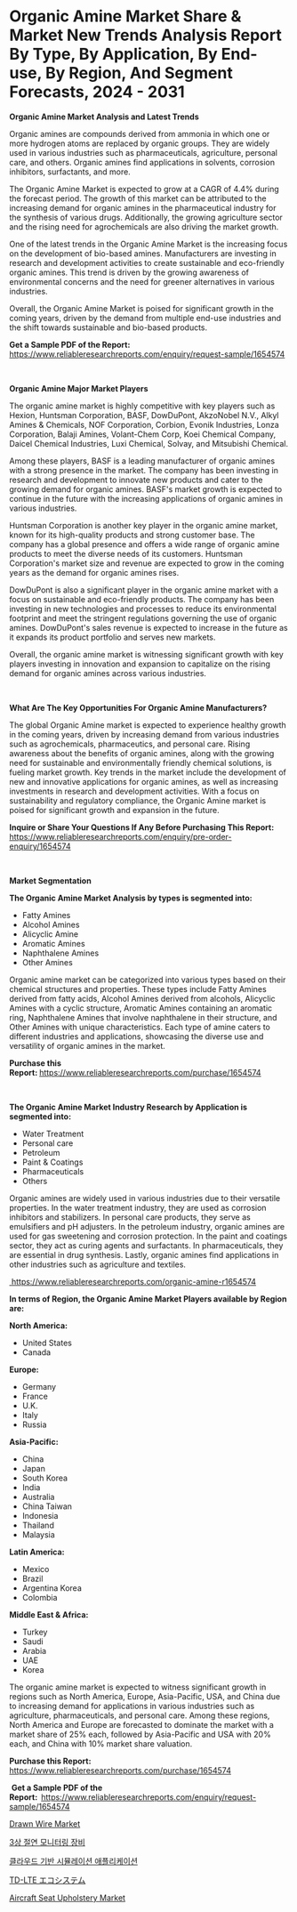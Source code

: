<p><h1>Organic Amine Market Share & Market New Trends Analysis Report By Type, By Application, By End-use, By Region, And Segment Forecasts, 2024 - 2031</h1></p><p><strong>Organic Amine Market Analysis and Latest Trends</strong></p>
<p><p>Organic amines are compounds derived from ammonia in which one or more hydrogen atoms are replaced by organic groups. They are widely used in various industries such as pharmaceuticals, agriculture, personal care, and others. Organic amines find applications in solvents, corrosion inhibitors, surfactants, and more. </p><p>The Organic Amine Market is expected to grow at a CAGR of 4.4% during the forecast period. The growth of this market can be attributed to the increasing demand for organic amines in the pharmaceutical industry for the synthesis of various drugs. Additionally, the growing agriculture sector and the rising need for agrochemicals are also driving the market growth.</p><p>One of the latest trends in the Organic Amine Market is the increasing focus on the development of bio-based amines. Manufacturers are investing in research and development activities to create sustainable and eco-friendly organic amines. This trend is driven by the growing awareness of environmental concerns and the need for greener alternatives in various industries.</p><p>Overall, the Organic Amine Market is poised for significant growth in the coming years, driven by the demand from multiple end-use industries and the shift towards sustainable and bio-based products.</p></p>
<p><strong>Get a Sample PDF of the Report:&nbsp;</strong> <a href="https://www.reliableresearchreports.com/enquiry/request-sample/1654574">https://www.reliableresearchreports.com/enquiry/request-sample/1654574</a></p>
<p>&nbsp;</p>
<p><strong>Organic Amine Major Market Players</strong></p>
<p><p>The organic amine market is highly competitive with key players such as Hexion, Huntsman Corporation, BASF, DowDuPont, AkzoNobel N.V., Alkyl Amines & Chemicals, NOF Corporation, Corbion, Evonik Industries, Lonza Corporation, Balaji Amines, Volant-Chem Corp, Koei Chemical Company, Daicel Chemical Industries, Luxi Chemical, Solvay, and Mitsubishi Chemical.</p><p>Among these players, BASF is a leading manufacturer of organic amines with a strong presence in the market. The company has been investing in research and development to innovate new products and cater to the growing demand for organic amines. BASF's market growth is expected to continue in the future with the increasing applications of organic amines in various industries.</p><p>Huntsman Corporation is another key player in the organic amine market, known for its high-quality products and strong customer base. The company has a global presence and offers a wide range of organic amine products to meet the diverse needs of its customers. Huntsman Corporation's market size and revenue are expected to grow in the coming years as the demand for organic amines rises.</p><p>DowDuPont is also a significant player in the organic amine market with a focus on sustainable and eco-friendly products. The company has been investing in new technologies and processes to reduce its environmental footprint and meet the stringent regulations governing the use of organic amines. DowDuPont's sales revenue is expected to increase in the future as it expands its product portfolio and serves new markets.</p><p>Overall, the organic amine market is witnessing significant growth with key players investing in innovation and expansion to capitalize on the rising demand for organic amines across various industries.</p></p>
<p>&nbsp;</p>
<p><strong>What Are The Key Opportunities For Organic Amine Manufacturers?</strong></p>
<p><p>The global Organic Amine market is expected to experience healthy growth in the coming years, driven by increasing demand from various industries such as agrochemicals, pharmaceutics, and personal care. Rising awareness about the benefits of organic amines, along with the growing need for sustainable and environmentally friendly chemical solutions, is fueling market growth. Key trends in the market include the development of new and innovative applications for organic amines, as well as increasing investments in research and development activities. With a focus on sustainability and regulatory compliance, the Organic Amine market is poised for significant growth and expansion in the future.</p></p>
<p><strong>Inquire or Share Your Questions If Any Before Purchasing This Report:</strong> <a href="https://www.reliableresearchreports.com/enquiry/pre-order-enquiry/1654574">https://www.reliableresearchreports.com/enquiry/pre-order-enquiry/1654574</a></p>
<p>&nbsp;</p>
<p><strong>Market Segmentation</strong></p>
<p><strong>The Organic Amine Market Analysis by types is segmented into:</strong></p>
<p><ul><li>Fatty Amines</li><li>Alcohol Amines</li><li>Alicyclic Amine</li><li>Aromatic Amines</li><li>Naphthalene Amines</li><li>Other Amines</li></ul></p>
<p><p>Organic amine market can be categorized into various types based on their chemical structures and properties. These types include Fatty Amines derived from fatty acids, Alcohol Amines derived from alcohols, Alicyclic Amines with a cyclic structure, Aromatic Amines containing an aromatic ring, Naphthalene Amines that involve naphthalene in their structure, and Other Amines with unique characteristics. Each type of amine caters to different industries and applications, showcasing the diverse use and versatility of organic amines in the market.</p></p>
<p><strong>Purchase this Report:&nbsp;</strong><a href="https://www.reliableresearchreports.com/purchase/1654574">https://www.reliableresearchreports.com/purchase/1654574</a></p>
<p>&nbsp;</p>
<p><strong>The Organic Amine Market Industry Research by Application is segmented into:</strong></p>
<p><ul><li>Water Treatment</li><li>Personal care</li><li>Petroleum</li><li>Paint & Coatings</li><li>Pharmaceuticals</li><li>Others</li></ul></p>
<p><p>Organic amines are widely used in various industries due to their versatile properties. In the water treatment industry, they are used as corrosion inhibitors and stabilizers. In personal care products, they serve as emulsifiers and pH adjusters. In the petroleum industry, organic amines are used for gas sweetening and corrosion protection. In the paint and coatings sector, they act as curing agents and surfactants. In pharmaceuticals, they are essential in drug synthesis. Lastly, organic amines find applications in other industries such as agriculture and textiles.</p></p>
<p><a href="https://www.reliableresearchreports.com/organic-amine-r1654574">&nbsp;https://www.reliableresearchreports.com/organic-amine-r1654574</a></p>
<p><strong>In terms of Region, the Organic Amine Market Players available by Region are:</strong></p>
<p>
    <p> <strong> North America: </strong>
        <ul>
            <li>United States</li>
            <li>Canada</li>
        </ul>
        </p> 
    <p> <strong> Europe: </strong>
        <ul>
            <li>Germany</li>
            <li>France</li>
            <li>U.K.</li>
            <li>Italy</li>
            <li>Russia</li>
        </ul>
        </p> 
    <p> <strong> Asia-Pacific: </strong>
        <ul>
            <li>China</li>
            <li>Japan</li>
            <li>South Korea</li>
            <li>India</li>
            <li>Australia</li>
            <li>China Taiwan</li>
            <li>Indonesia</li>
            <li>Thailand</li>
            <li>Malaysia</li>
        </ul>
        </p> 
    <p> <strong> Latin America: </strong>
        <ul>
            <li>Mexico</li>
            <li>Brazil</li>
            <li>Argentina Korea</li>
            <li>Colombia</li>
        </ul>
        </p> 
    <p> <strong> Middle East & Africa: </strong>
        <ul>
            <li>Turkey</li>
            <li>Saudi</li>
            <li>Arabia</li>
            <li>UAE</li>
            <li>Korea</li>
        </ul>
    </p>
    </p>
<p><p>The organic amine market is expected to witness significant growth in regions such as North America, Europe, Asia-Pacific, USA, and China due to increasing demand for applications in various industries such as agriculture, pharmaceuticals, and personal care. Among these regions, North America and Europe are forecasted to dominate the market with a market share of 25% each, followed by Asia-Pacific and USA with 20% each, and China with 10% market share valuation.</p></p>
<p><strong>Purchase this Report: </strong><a href="https://www.reliableresearchreports.com/purchase/1654574">https://www.reliableresearchreports.com/purchase/1654574</a></p>
<p>&nbsp;<strong>Get a Sample PDF of the Report:&nbsp;&nbsp;</strong><a href="https://www.reliableresearchreports.com/enquiry/request-sample/1654574">https://www.reliableresearchreports.com/enquiry/request-sample/1654574</a></p>
<p><strong></strong></p>
<p><p><a href="https://github.com/nancykennedykellievqfqt2/Market-Research-Report-List-3/blob/main/drawn-wire-market.md">Drawn Wire Market</a></p><p><a href="https://medium.com/@munchkin678568/%EA%B8%80%EB%A1%9C%EB%B2%8C-%EC%82%BC%EC%83%81-%EC%A0%88%EC%97%B0-%EB%AA%A8%EB%8B%88%ED%84%B0%EB%A7%81-%EC%9E%A5%EB%B9%84-%EC%8B%9C%EC%9E%A5%EC%9D%98-%EC%A2%85%ED%95%A9-%EB%B6%84%EC%84%9D-%EC%84%B1%EC%9E%A5-%EB%8F%99%ED%96%A5-%EB%B0%8F-%EC%8B%9C%EC%9E%A5-%EC%98%88%EC%B8%A1-2024-2031-2297aa83c300">3상 절연 모니터링 장비</a></p><p><a href="https://github.com/CarmellaLang1/Market-Research-Report-List-1/blob/main/6004087140737.md">클라우드 기반 시뮬레이션 애플리케이션</a></p><p><a href="https://github.com/MacyOrn/Market-Research-Report-List-1/blob/main/2547959135249.md">TD-LTE エコシステム</a></p><p><a href="https://github.com/susanjprice2023/Market-Research-Report-List-1/blob/main/aircraft-seat-upholstery-market.md">Aircraft Seat Upholstery Market</a></p></p>